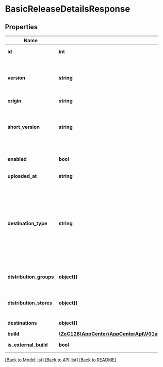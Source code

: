 # BasicReleaseDetailsResponse

## Properties
Name | Type | Description | Notes
------------ | ------------- | ------------- | -------------
**id** | **int** | ID identifying this unique release. | 
**version** | **string** | The release&#39;s version.&lt;br&gt; For iOS: CFBundleVersion from info.plist.&lt;br&gt; For Android: android:versionCode from AppManifest.xml. | 
**origin** | **string** | The release&#39;s origin | [optional] 
**short_version** | **string** | The release&#39;s short version.&lt;br&gt; For iOS: CFBundleShortVersionString from info.plist.&lt;br&gt; For Android: android:versionName from AppManifest.xml. | 
**enabled** | **bool** | This value determines the whether a release currently is enabled or disabled. | 
**uploaded_at** | **string** | UTC time in ISO 8601 format of the uploaded time. | 
**destination_type** | **string** | OBSOLETE. Will be removed in next version. The destination type.&lt;br&gt; &lt;b&gt;group&lt;/b&gt;: The release distributed to internal groups and distribution_groups details will be returned.&lt;br&gt; &lt;b&gt;store&lt;/b&gt;: The release distributed to external stores and distribution_stores details will be returned. &lt;br&gt; | [optional] 
**distribution_groups** | **object[]** | OBSOLETE. Will be removed in next version. A list of distribution groups that are associated with this release. | [optional] 
**distribution_stores** | **object[]** | OBSOLETE. Will be removed in next version. A list of distribution stores that are associated with this release. | [optional] 
**destinations** | **object[]** | A list of distribution groups or stores. | [optional] 
**build** | [**\ZeC128\AppCenter\AppCenterApi\V01appsownerNameappNamereleasesfilterByTesterBuild**](V01appsownerNameappNamereleasesfilterByTesterBuild.md) |  | [optional] 
**is_external_build** | **bool** | This value determines if a release is external or not. | [optional] 

[[Back to Model list]](../README.md#documentation-for-models) [[Back to API list]](../README.md#documentation-for-api-endpoints) [[Back to README]](../README.md)


